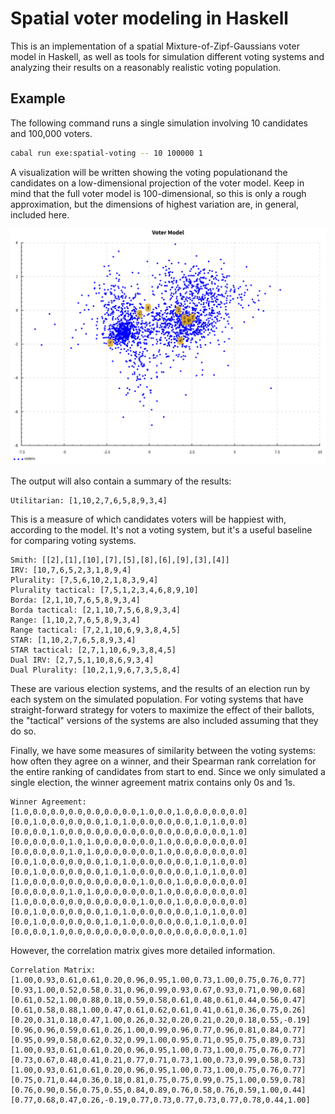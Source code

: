 # Spatial voter modeling in Haskell

This is an implementation of a spatial Mixture-of-Zipf-Gaussians voter model in
Haskell, as well as tools for simulation different voting systems and analyzing
their results on a reasonably realistic voting population.

## Example

The following command runs a single simulation involving 10 candidates and
100,000 voters.

```bash
cabal run exe:spatial-voting -- 10 100000 1
```

A visualization will be written showing the voting populationand the candidates
on a low-dimensional projection of the voter model.  Keep in mind that the full
voter model is 100-dimensional, so this is only a rough approximation, but the
dimensions of highest variation are, in general, included here.

![Voter model visualization](docs/points.svg)

The output will also contain a summary of the results:

```
Utilitarian: [1,10,2,7,6,5,8,9,3,4]
```

This is a measure of which candidates voters will be happiest with, according
to the model.  It's not a voting system, but it's a useful baseline for
comparing voting systems.

```
Smith: [[2],[1],[10],[7],[5],[8],[6],[9],[3],[4]]
IRV: [10,7,6,5,2,3,1,8,9,4]
Plurality: [7,5,6,10,2,1,8,3,9,4]
Plurality tactical: [7,5,1,2,3,4,6,8,9,10]
Borda: [2,1,10,7,6,5,8,9,3,4]
Borda tactical: [2,1,10,7,5,6,8,9,3,4]
Range: [1,10,2,7,6,5,8,9,3,4]
Range tactical: [7,2,1,10,6,9,3,8,4,5]
STAR: [1,10,2,7,6,5,8,9,3,4]
STAR tactical: [2,7,1,10,6,9,3,8,4,5]
Dual IRV: [2,7,5,1,10,8,6,9,3,4]
Dual Plurality: [10,2,1,9,6,7,3,5,8,4]
```

These are various election systems, and the results of an election run by each
system on the simulated population.  For voting systems that have
straight-forward strategy for voters to maximize the effect of their ballots,
the "tactical" versions of the systems are also included assuming that they do
so.

Finally, we have some measures of similarity between the voting systems: how
often they agree on a winner, and their Spearman rank correlation for the
entire ranking of candidates from start to end.  Since we only simulated a
single election, the winner agreement matrix contains only 0s and 1s.

```
Winner Agreement:
[1.0,0.0,0.0,0.0,0.0,0.0,0.0,1.0,0.0,1.0,0.0,0.0,0.0]
[0.0,1.0,0.0,0.0,0.0,1.0,1.0,0.0,0.0,0.0,1.0,1.0,0.0]
[0.0,0.0,1.0,0.0,0.0,0.0,0.0,0.0,0.0,0.0,0.0,0.0,1.0]
[0.0,0.0,0.0,1.0,1.0,0.0,0.0,0.0,1.0,0.0,0.0,0.0,0.0]
[0.0,0.0,0.0,1.0,1.0,0.0,0.0,0.0,1.0,0.0,0.0,0.0,0.0]
[0.0,1.0,0.0,0.0,0.0,1.0,1.0,0.0,0.0,0.0,1.0,1.0,0.0]
[0.0,1.0,0.0,0.0,0.0,1.0,1.0,0.0,0.0,0.0,1.0,1.0,0.0]
[1.0,0.0,0.0,0.0,0.0,0.0,0.0,1.0,0.0,1.0,0.0,0.0,0.0]
[0.0,0.0,0.0,1.0,1.0,0.0,0.0,0.0,1.0,0.0,0.0,0.0,0.0]
[1.0,0.0,0.0,0.0,0.0,0.0,0.0,1.0,0.0,1.0,0.0,0.0,0.0]
[0.0,1.0,0.0,0.0,0.0,1.0,1.0,0.0,0.0,0.0,1.0,1.0,0.0]
[0.0,1.0,0.0,0.0,0.0,1.0,1.0,0.0,0.0,0.0,1.0,1.0,0.0]
[0.0,0.0,1.0,0.0,0.0,0.0,0.0,0.0,0.0,0.0,0.0,0.0,1.0]
```

However, the correlation matrix gives more detailed information.

```
Correlation Matrix:
[1.00,0.93,0.61,0.61,0.20,0.96,0.95,1.00,0.73,1.00,0.75,0.76,0.77]
[0.93,1.00,0.52,0.58,0.31,0.96,0.99,0.93,0.67,0.93,0.71,0.90,0.68]
[0.61,0.52,1.00,0.88,0.18,0.59,0.58,0.61,0.48,0.61,0.44,0.56,0.47]
[0.61,0.58,0.88,1.00,0.47,0.61,0.62,0.61,0.41,0.61,0.36,0.75,0.26]
[0.20,0.31,0.18,0.47,1.00,0.26,0.32,0.20,0.21,0.20,0.18,0.55,-0.19]
[0.96,0.96,0.59,0.61,0.26,1.00,0.99,0.96,0.77,0.96,0.81,0.84,0.77]
[0.95,0.99,0.58,0.62,0.32,0.99,1.00,0.95,0.71,0.95,0.75,0.89,0.73]
[1.00,0.93,0.61,0.61,0.20,0.96,0.95,1.00,0.73,1.00,0.75,0.76,0.77]
[0.73,0.67,0.48,0.41,0.21,0.77,0.71,0.73,1.00,0.73,0.99,0.58,0.73]
[1.00,0.93,0.61,0.61,0.20,0.96,0.95,1.00,0.73,1.00,0.75,0.76,0.77]
[0.75,0.71,0.44,0.36,0.18,0.81,0.75,0.75,0.99,0.75,1.00,0.59,0.78]
[0.76,0.90,0.56,0.75,0.55,0.84,0.89,0.76,0.58,0.76,0.59,1.00,0.44]
[0.77,0.68,0.47,0.26,-0.19,0.77,0.73,0.77,0.73,0.77,0.78,0.44,1.00]
```
